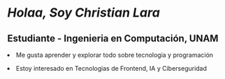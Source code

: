 <h1 align="justify"> <i><a> Holaa, Soy Christian Lara </a> </i> <br></a></h1>
<h2 align="justify"> Estudiante - Ingenieria en Computación, UNAM </h2>
<p> <li> Me gusta aprender y explorar todo sobre tecnologia y programación </p>
<p> <li> Estoy interesado en Tecnologias de Frontend, IA y Ciberseguridad </p>

